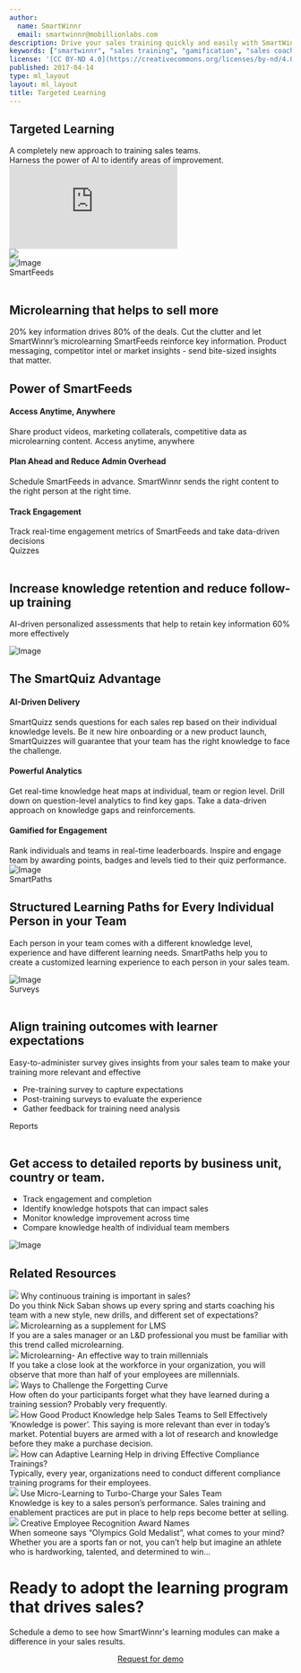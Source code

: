 ```yaml
---
author:
  name: SmartWinnr
  email: smartwinnr@mobillionlabs.com
description: Drive your sales training quickly and easily with SmartWinnr’s micro-learning feeds, gamified assessments, structured learning paths and detailed reports.
keywords: ["smartwinnr", "sales training", "gamification", "sales coaching", "sales performance", "sales enablement", "solutions"]
license: '[CC BY-ND 4.0](https://creativecommons.org/licenses/by-nd/4.0)'
published: 2017-04-14
type: ml_layout
layout: ml_layout
title: Targeted Learning
---
```


<section class="">
  <div class="ml_sales_contest_top_section">
    <div class="padding50 ml_body_text_white text-center">
      <h1>Targeted Learning</h1>
      <div class="ml-font20">A completely new approach to training sales teams.</div>
      <div class="ml-font20">Harness the power of AI to identify areas of improvement.</div>
    </div>
    <div class="ml_iframe_video_container">
      <div class="ml_iframe_video_wrapper">
        <iframe class="" src="https://www.youtube.com/embed/5wx__AZNTFU?rel=0" frameborder="0" allow="accelerometer; autoplay; encrypted-media; gyroscope; picture-in-picture" allowfullscreen></iframe>
      </div>
    </div>
    <!-- <div class="ml_video_container">
      <iframe class="ml-youtube-video" src="https://www.youtube.com/embed/5wx__AZNTFU?rel=0" frameborder="0" allow="accelerometer; autoplay; encrypted-media; gyroscope; picture-in-picture" allowfullscreen></iframe> -->
      <!-- <video id="video-player" controls preload muted class="cld-video-player cld-fluid" data-cld-colors='{ "base": "#3c36c2", "accent": "#00e64c", "text": "#fff" }'></video>
      <div class="ml_video_popup" id="ml_popup">
        <div class="popup_close" onclick="hidePopup()"><i class="fa fa-times-circle"></i></div>
        <div class="popup_message"> Test Message </div>
        <div class="text-center popup_button">Click Me</div>
      </div> -->
    <!-- </div> -->
  </div>
  <img class="swoop" src="/images/swoop_mask.min.svg">
</section>

<div class="row ml-margin0 padding50 white ml_div_contents_in_center">
  <div class="col-lg-6 col-md-12 col-sm-12 col-xs-12 text-center">
    <!-- <img class="ml-image" alt="Image" src="https://res.cloudinary.com/smartwinnr/image/upload/f_auto,q_auto/v1581426762/website/Targeted-Learning/smartfeed_dashboard_txs4cj.png"/> -->
    <img class="ml-image" alt="Image" src="https://d2htycb3ayzv6u.cloudfront.net/Targeted-Learning_2020-03-23_09_46/smartfeed_dashboard_txs4cj.png"/>
  </div>
  <div class="col-lg-6 col-md-12 col-sm-12 col-xs-12">
    <div class="ml_label ml_smartfeed_badge">SmartFeeds</div><br>
    <h2 class="ml_body_text_black ml-margin-bottom10">Microlearning that helps to sell more</h2>
    <p class="ml-subtext ml_body_text_black">20% key information drives 80% of the deals. Cut the clutter and let SmartWinnr’s microlearning SmartFeeds reinforce key information. Product messaging, competitor intel or market insights - send bite-sized insights that matter.</p>
  </div>
</div>

<div class="ml_yellow_bg_gradient padding50">
  <h2 class="text-center ml-margin-bottom30">Power of SmartFeeds</h2>
  <div class="row ml-margin0">
    <div class="col-lg-4 col-md-4 col-sm-12 col-xs-12">
      <h4 class="ml-title-font">Access Anytime, Anywhere</h4>
      <div class="ml-subtext">Share product videos, marketing collaterals, competitive data as microlearning content. Access anytime, anywhere</div>
    </div>
    <div class="col-lg-4 col-md-4 col-sm-12 col-xs-12">
      <h4 class="ml-title-font">Plan Ahead and Reduce Admin Overhead</h4>
      <div class="ml-subtext">Schedule SmartFeeds in advance. SmartWinnr sends the right content to the right person at the right time.</div>
    </div>
    <div class="col-lg-4 col-md-4 col-sm-12 col-xs-12">
      <h4 class="ml-title-font">Track Engagement</h4>
      <div class="ml-subtext">Track real-time engagement metrics of SmartFeeds and take data-driven decisions</div>
    </div>
  </div>
</div>

<div class="row ml-margin0 padding50 white ml_div_contents_in_center">
  <div class="col-lg-4 col-md-12 col-sm-12 col-xs-12">
    <div class="ml_label ml_quiz_badge">Quizzes</div><br>
    <h2 class="ml_body_text_black ml-margin-bottom10">Increase knowledge retention and reduce follow-up training</h2>
    <p class="ml-subtext ml_body_text_black">AI-driven personalized assessments that help to retain key information 60% more effectively</p>
  </div>
  <div class="col-lg-8 col-md-12 col-sm-12 col-xs-12 text-center">
    <!-- <img class="ml-image" alt="Image" src="https://res.cloudinary.com/smartwinnr/image/upload/f_auto,q_auto/v1581426797/website/Targeted-Learning/quiz_shots_x3ag1h.png"/> -->
    <img class="ml-image" alt="Image" src="https://d2htycb3ayzv6u.cloudfront.net/Targeted-Learning_2020-03-23_09_46/quiz_shots_x3ag1h.png"/>
  </div>
</div>

<div class="ml_blue_bg_gradient padding50">
  <h2 class="text-center ml_body_text_white ml-margin-bottom30">The SmartQuiz Advantage</h2>
  <div class="row ml-margin0">
    <div class="col-lg-4 col-md-4 col-sm-12 col-xs-12">
      <h4 class="ml-title-font ml_body_text_white">AI-Driven Delivery</h4>
      <div class="ml-subtext ml_body_text_white">SmartQuizz sends questions for each sales rep based on their individual knowledge levels. Be it new hire onboarding or a new product launch, SmartQuizzes will guarantee that your team has the right knowledge to face the challenge.</div>
    </div>
    <div class="col-lg-4 col-md-4 col-sm-12 col-xs-12">
      <h4 class="ml-title-font ml_body_text_white">Powerful Analytics</h4>
      <div class="ml-subtext ml_body_text_white">Get real-time knowledge heat maps at individual, team or region level. Drill down on question-level analytics to find key gaps. Take a data-driven approach on knowledge gaps and reinforcements.</div>
    </div>
    <div class="col-lg-4 col-md-4 col-sm-12 col-xs-12">
      <h4 class="ml-title-font ml_body_text_white">Gamified for Engagement</h4>
      <div class="ml-subtext ml_body_text_white">Rank individuals and teams in real-time leaderboards. Inspire and engage team by awarding points, badges and levels tied to their quiz performance.</div>
    </div>
  </div>
</div>

<div class="row ml-margin0 ml-background-white padding50 ml_div_contents_in_center">
  <div class="col-lg-6 col-md-12 col-sm-12 col-xs-12 text-center">
    <!-- <img class="ml-dreamforce-image" alt="Image" src="https://res.cloudinary.com/smartwinnr/image/upload/f_auto,q_auto/v1581426847/website/Targeted-Learning/smartpath_details_fqmuo4.png"/> -->
    <img class="ml-dreamforce-image" alt="Image" src="https://d2htycb3ayzv6u.cloudfront.net/Targeted-Learning_2020-03-23_09_46/smartpath_details_fqmuo4.png"/>
  </div>
  <div class="col-lg-6 col-md-12 col-sm-12 col-xs-12">
    <div class="ml_label ml_smartpath_badge"> SmartPaths </div>
    <h2 class="ml_body_text_black ml-margin-bottom10">Structured Learning Paths for Every Individual Person in your Team</h2>
    <p class="ml-subtext ml_body_text_black">Each person in your team comes with a different knowledge level, experience and have different learning needs. SmartPaths help you to create a customized learning experience to each person in your sales team.</p>
  </div>
</div>

<div class="row ml-margin0 padding50 ml-background-white ml_div_contents_in_center">
  <div class="col-lg-8 col-md-12 col-sm-12 col-xs-12 text-center">
    <!-- <img class="ml-image" alt="Image" src="https://res.cloudinary.com/smartwinnr/image/upload/f_auto,q_auto/v1581426829/website/Targeted-Learning/survey_zravlq.png"/> -->
    <img class="ml-image" alt="Image" src="https://d2htycb3ayzv6u.cloudfront.net/Targeted-Learning_2020-03-23_09_46/survey_zravlq.png"/>
  </div>
  <div class="col-lg-4 col-md-12 col-sm-12 col-xs-12">
    <div class="ml_label ml_survey_badge">Surveys</div ><br>
    <h2 class="ml_body_text_black ml-margin-bottom10">Align training outcomes with learner expectations</h2>
    <p class="ml-subtext ml_body_text_black">Easy-to-administer survey gives insights from your sales team to make your training more relevant and effective</p>
    <ul class="ml-margin-top30 ml_font_1 ml_ul_tick">
      <li class="ml-margin-top10">Pre-training survey to capture expectations</li>
      <li class="ml-margin-top10">Post-training surveys to evaluate the experience</li>
      <li class="ml-margin-top10">Gather feedback for training need analysis</li>
    </ul>
  </div>
</div>

<div class="row ml-margin0 ml_no_padding_right50 white ml_div_contents_in_center">
  <div class="col-lg-4 col-md-12 col-sm-12 col-xs-12">
    <div class="ml_label ml_smartfeed_badge">Reports</div><br>
    <h2 class="ml_body_text_black ml-margin-bottom10">Get access to detailed reports  by business unit, country or team.</h2>
    <ul class="ml-margin-top30 ml_font_1 ml_ul_tick">
      <li class="ml-margin-top10">Track engagement and completion</li>
      <li class="ml-margin-top10">Identify knowledge hotspots that can impact sales</li>
      <li class="ml-margin-top10">Monitor knowledge improvement across time</li>
      <li class="ml-margin-top10">Compare knowledge health of individual team members</li>
    </ul>
  </div>
  <div class="col-lg-8 col-md-12 col-sm-12 col-xs-12 text-center padding0">
    <!-- <img class="ml-image" alt="Image" src="https://res.cloudinary.com/smartwinnr/image/upload/f_auto,q_auto/v1581426833/website/Targeted-Learning/reports_upbur5.png"/> -->
    <img class="ml-image" alt="Image" src="https://d2htycb3ayzv6u.cloudfront.net/Targeted-Learning_2020-03-23_09_46/reports_upbur5.png"/>
  </div>
</div>

<div class="row ml-margin0 padding50">
  <h2 class="text-center">Related Resources</h2>
  <div class="ml_slider_related_blogs">
    <div class="waterfall__item" onclick="location.href='https://www.smartwinnr.com/post/why-continuous-training-is-important-in-sales/';">
      <div class="card post post-summary reveal enter">
        <div class="card-header postinfo">
          <img src="/images/29.why-continuous-training-is-important-in-sales.png">
          <span class="card-title ml-margin-bottom0">
            <a class="ml-margin-bottom0">Why continuous training is important in sales?</a>
          </span>
        </div>
        <div class="card-content">
          <article class="article">
            Do you think Nick Saban shows up every spring and starts coaching his team with a new style, new drills, and different set of expectations?
          </article>
        </div>
      </div>
    </div>
    <div class="waterfall__item" onclick="location.href='https://www.smartwinnr.com/post/microlearning-as-a-supplement-for-lms/';">
      <div class="card post post-summary reveal enter">
        <div class="card-header postinfo">
          <img src="/images/27.microlearning-as-a-supplement-for-LMS.png">
          <span class="card-title ml-margin-bottom0">
            <a class="ml-margin-bottom0">Microlearning as a supplement for LMS</a>
          </span>
        </div>
        <div class="card-content">
          <article class="article">
            If you are a sales manager or an L&D professional you must be familiar with this trend called microlearning.
          </article>
        </div>
      </div>
    </div>
    <div class="waterfall__item" onclick="location.href='https://www.smartwinnr.com/post/microlearning-an-effective-way-to-train-millennials/';">
      <div class="card post post-summary reveal enter">
        <div class="card-header postinfo">
          <img src="/images/24.microlearning-an-effective-way-to-train-millennials.png">
          <span class="card-title ml-margin-bottom0">
            <a class="ml-margin-bottom0">Microlearning- An effective way to train millennials</a>
          </span>
        </div>
        <div class="card-content">
          <article class="article">
            If you take a close look at the workforce in your organization, you will observe that more than half of your employees are millennials.
          </article>
        </div>
      </div>
    </div>
    <div class="waterfall__item" onclick="location.href='https://www.smartwinnr.com/post/ways-to-challenge-the-forgetting-curve/';">
      <div class="card post post-summary reveal enter">
        <div class="card-header postinfo">
          <img src="/images/26.ways-to-challenge-the-forgetting-curve.png">
          <span class="card-title ml-margin-bottom0">
            <a class="ml-margin-bottom0">Ways to Challenge the Forgetting Curve</a>
          </span>
        </div>
        <div class="card-content">
          <article class="article">
            How often do your participants forget what they have learned during a training session? Probably very frequently.
          </article>
        </div>
      </div>
    </div>
    <div class="waterfall__item" onclick="location.href='https://www.smartwinnr.com/post/does-good-product-knowledge-help-sales-teams-to-sell-effectively/';">
      <div class="card post post-summary reveal enter">
        <div class="card-header postinfo">
          <img src="/images/5-ways-product-knowledge.png">
          <span class="card-title ml-margin-bottom0">
            <a class="ml-margin-bottom0">How Good Product Knowledge help Sales Teams to Sell Effectively</a>
          </span>
        </div>
        <div class="card-content">
          <article class="article">
            ‘Knowledge is power’. This saying is more relevant than ever in today’s market. Potential buyers are armed with a lot of research and knowledge before they make a purchase decision.
          </article>
        </div>
      </div>
    </div>
    <div class="waterfall__item" onclick="location.href='https://www.smartwinnr.com/post/how-can-adaptive-learning-help-in-driving-effective-compliance-trainings/';">
      <div class="card post post-summary reveal enter">
        <div class="card-header postinfo">
          <img src="/images/15.adaptive-learning.png">
          <span class="card-title ml-margin-bottom0">
            <a class="ml-margin-bottom0">How can Adaptive Learning Help in driving Effective Compliance Trainings?</a>
          </span>
        </div>
        <div class="card-content">
          <article class="article">
            Typically, every year, organizations need to conduct different compliance training programs for their employees.
          </article>
        </div>
      </div>
    </div>
    <div class="waterfall__item" onclick="location.href='https://www.smartwinnr.com/post/use-micro-learning-to-turbo-charge-your-sales-team/';">
      <div class="card post post-summary reveal enter">
        <div class="card-header postinfo">
          <img src="/images/12-Use-micro-learning-for-sales-team.png">
          <span class="card-title ml-margin-bottom0">
            <a class="ml-margin-bottom0">Use Micro-Learning to Turbo-Charge your Sales Team</a>
          </span>
        </div>
        <div class="card-content">
          <article class="article">
            Knowledge is key to a sales person’s performance. Sales training and enablement practices are put in place to help reps become better at selling.
          </article>
        </div>
      </div>
    </div>
    <div class="waterfall__item" onclick="location.href='https://smartwinnr.com/post/creative-employee-recognition-award-names/';">
      <div class="card post post-summary reveal enter">
        <div class="card-header postinfo">
          <img src="/images/12-Use-micro-learning-for-sales-team.png">
          <span class="card-title ml-margin-bottom0">
            <a class="ml-margin-bottom0">Creative Employee Recognition Award Names</a>
          </span>
        </div>
        <div class="card-content">
          <article class="article">
            When someone says “Olympics Gold Medalist”, what comes to your mind? Whether you are a sports fan or not, you can’t help but imagine an athlete who is hardworking, talented, and determined to win...
          </article>
        </div>
      </div>
    </div>
  </div>
</div>

<div class="row ml-margin0 ml-whySM">
  <div class="col-md-12 col-sm-12">
    <h1 class="ml_body_text_white text-center">Ready to adopt the learning program that drives sales?</h1>
    <div class="ml_body_text_white ml-subtext text-center ml_padding_desktop">Schedule a demo to see how SmartWinnr's learning modules can make a difference in your sales results.</div>
    <p align="center" class="ml-margin-top50"><a class="ml-button" align="center" href="/request-demo">Request for demo</a></p>
  </div>
</div>

<!-- <script>
  // Cloudinary video player 
  var cld = new cloudinary.Cloudinary({cloud_name: "smartwinnr", secure: true});
  var videoPlayer = cld.videoPlayer('video-player', { 
    // playedEventPercents: [10, 20],
    autoplay: true,
    loop: true
  });
  videoPlayer.source('https://res.cloudinary.com/smartwinnr/video/upload/v1580730068/website/Targeted_Learning_rxupp9.mp4');
  // var thumbnail = cld.videoTag('Sales_Contests_Top_Section_nh4mvw.jpg').toHtml();
  // console.log(thumbnail);
  videoPlayer.on('percentsplayed', (event) => {
      if (event.eventData.percent == 10) {
          document.getElementById("ml_popup").style.display = "block";
      }
      if(event.eventData.percent == 20) {
          document.getElementById("ml_popup").style.display = "none";
      }
      console.log(event.eventData.percent + " percents played")
  });
  function hidePopup() {
    document.getElementById("ml_popup").style.display = "none";
  }
</script> -->